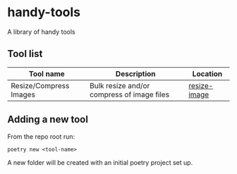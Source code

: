 # handy-tools
A library of handy tools

## Tool list

|Tool name|Description|Location|
|---------|-----------|--------|
|Resize/Compress Images|Bulk resize and/or compress of image files|[resize-image](resize-image/)|

## Adding a new tool
From the repo root run:
```shell
poetry new <tool-name>
```
A new folder will be created with an initial poetry project set up. 